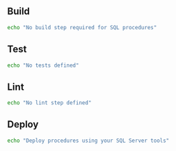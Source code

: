 ## Build
```bash
echo "No build step required for SQL procedures"
```

## Test
```bash
echo "No tests defined"
```

## Lint
```bash
echo "No lint step defined"
```

## Deploy
```bash
echo "Deploy procedures using your SQL Server tools"
```
